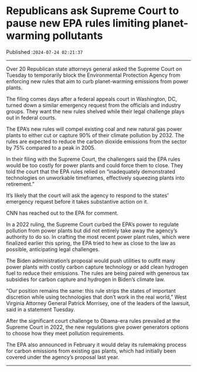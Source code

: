 # Republicans ask Supreme Court to pause new EPA rules limiting planet-warming pollutants

Published :`2024-07-24 02:21:37`

---

Over 20 Republican state attorneys general asked the Supreme Court on Tuesday to temporarily block the Environmental Protection Agency from enforcing new rules that aim to curb planet-warming emissions from power plants.

The filing comes days after a federal appeals court in Washington, DC, turned down a similar emergency request from the officials and industry groups. They want the new rules shelved while their legal challenge plays out in federal courts.

The EPA’s new rules will compel existing coal and new natural gas power plants to either cut or capture 90% of their climate pollution by 2032. The rules are expected to reduce the carbon dioxide emissions from the sector by 75% compared to a peak in 2005.

In their filing with the Supreme Court, the challengers said the EPA rules would be too costly for power plants and could force them to close. They told the court that the EPA rules relied on “inadequately demonstrated technologies on unworkable timeframes, effectively squeezing plants into retirement.”

It’s likely that the court will ask the agency to respond to the states’ emergency request before it takes substantive action on it.

CNN has reached out to the EPA for comment.

In a 2022 ruling, the Supreme Court curbed the EPA’s power to regulate pollution from power plants but did not entirely take away the agency’s authority to do so. In crafting the most recent power plant rules, which were finalized earlier this spring, the EPA tried to hew as close to the law as possible, anticipating legal challenges.

The Biden administration’s proposal would push utilities to outfit many power plants with costly carbon capture technology or add clean hydrogen fuel to reduce their emissions. The rules are being paired with generous tax subsidies for carbon capture and hydrogen in Biden’s climate law.

“Our position remains the same: this rule strips the states of important discretion while using technologies that don’t work in the real world,” West Virginia Attorney General Patrick Morrisey, one of the leaders of the lawsuit, said in a statement Tuesday.

After the significant court challenge to Obama-era rules prevailed at the Supreme Court in 2022, the new regulations give power generators options to choose how they meet pollution requirements.

The EPA also announced in February it would delay its rulemaking process for carbon emissions from existing gas plants, which had initially been covered under the agency’s proposal last year.

---

